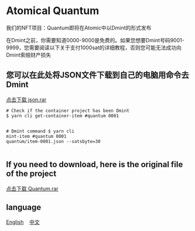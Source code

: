 <h1>Atomical Quantum</h1>
<p>我们的NFT项目：Quantum即将在Atomic中以Dmint的形式发布</p>
<p>在Dmint之前，你需要知道0000-9000是免费的。如果您想要Dmint号码9001-9999，您需要阅读以下关于支付1000sat的详细教程，否则您可能无法成功向Dmint索赔财产损失</p>
<h2>您可以在此处将JSON文件下载到自己的电脑用命令去Dmint</h2>
<a href="json.rar" target="_blank" rel="noopener">点击下载 json.rar</a>
<pre class="code-block-wrapper"><div class="code-block-header"></div><code class="hljs code-block-body bash"><span class="hljs-comment"># Check if the container project has been Dmint</span>
$ yarn cli get-container-item <span class="hljs-comment">#quantum 0001</span>

<span class="hljs-comment"># Dmint command</span>
$ yarn cli mint-item <span class="hljs-comment">#quantum 0001 quantum/item-0001.json --satsbyte=30</span>
</code></pre>
</code></pre>
<h2>If you need to download, here is the original file of the project</h2>
<a href="Quantum.rar" target="_blank" rel="noopener">点击下载 Quantum.rar</a>
<h2>language</h2>
<a href="README.md" target="_blank" rel="noopener">English</a>
&nbsp;&nbsp;
<a href="README-Chinese.md" target="_blank" rel="noopener">中文</a>


